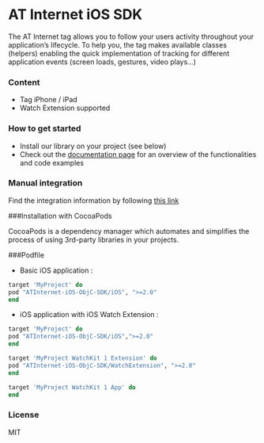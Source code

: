 # AT Internet iOS SDK
The AT Internet tag allows you to follow your users activity throughout your application’s lifecycle.
To help you, the tag makes available classes (helpers) enabling the quick implementation of tracking for different application events (screen loads, gestures, video plays…)

### Content
* Tag iPhone / iPad
* Watch Extension supported

### How to get started
  - Install our library on your project (see below)
  - Check out the [documentation page] for an overview of the functionalities and code examples

### Manual integration
Find the integration information by following [this link]

###Installation with CocoaPods

CocoaPods is a dependency manager which automates and simplifies the process of using 3rd-party libraries in your projects.

###Podfile

  - Basic iOS application : 

```ruby
target 'MyProject' do
pod "ATInternet-iOS-ObjC-SDK/iOS", ">=2.0"
end
```

  - iOS application with iOS Watch Extension : 

```ruby
target 'MyProject' do
pod "ATInternet-iOS-ObjC-SDK/iOS",">=2.0"
end

target 'MyProject WatchKit 1 Extension' do
pod "ATInternet-iOS-ObjC-SDK/WatchExtension", ">=2.0"
end

target 'MyProject WatchKit 1 App' do
end
```

### License
MIT


   [this link]: <http://developers.atinternet-solutions.com/ios-en/getting-started-en/integration-of-the-objective-c-library-ios-en/>
   [documentation page]: <http://developers.atinternet-solutions.com/ios-en/getting-started-en/integration-of-the-objective-c-library-ios-en/>
